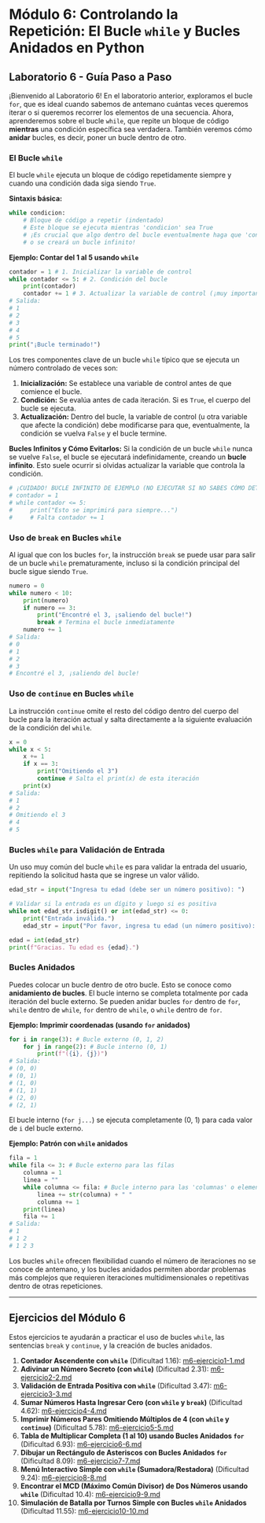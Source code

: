 # Módulo 6: Controlando la Repetición: El Bucle `while` y Bucles Anidados en Python

## Laboratorio 6 - Guía Paso a Paso

¡Bienvenido al Laboratorio 6! En el laboratorio anterior, exploramos el bucle `for`, que es ideal cuando sabemos de antemano cuántas veces queremos iterar o si queremos recorrer los elementos de una secuencia. Ahora, aprenderemos sobre el bucle `while`, que repite un bloque de código **mientras** una condición específica sea verdadera. También veremos cómo **anidar** bucles, es decir, poner un bucle dentro de otro.

### El Bucle `while`
El bucle `while` ejecuta un bloque de código repetidamente siempre y cuando una condición dada siga siendo `True`.

**Sintaxis básica:**
```python
while condicion:
    # Bloque de código a repetir (indentado)
    # Este bloque se ejecuta mientras 'condicion' sea True
    # ¡Es crucial que algo dentro del bucle eventualmente haga que 'condicion' sea False,
    # o se creará un bucle infinito!
```

**Ejemplo: Contar del 1 al 5 usando `while`**
```python
contador = 1 # 1. Inicializar la variable de control
while contador <= 5: # 2. Condición del bucle
    print(contador)
    contador += 1 # 3. Actualizar la variable de control (¡muy importante!)
# Salida:
# 1
# 2
# 3
# 4
# 5
print("¡Bucle terminado!")
```
Los tres componentes clave de un bucle `while` típico que se ejecuta un número controlado de veces son:
1.  **Inicialización:** Se establece una variable de control antes de que comience el bucle.
2.  **Condición:** Se evalúa antes de cada iteración. Si es `True`, el cuerpo del bucle se ejecuta.
3.  **Actualización:** Dentro del bucle, la variable de control (u otra variable que afecte la condición) debe modificarse para que, eventualmente, la condición se vuelva `False` y el bucle termine.

**Bucles Infinitos y Cómo Evitarlos:**
Si la condición de un bucle `while` nunca se vuelve `False`, el bucle se ejecutará indefinidamente, creando un **bucle infinito**. Esto suele ocurrir si olvidas actualizar la variable que controla la condición.
```python
# ¡CUIDADO! BUCLE INFINITO DE EJEMPLO (NO EJECUTAR SI NO SABES CÓMO DETENERLO - Ctrl+C)
# contador = 1
# while contador <= 5:
#     print("Esto se imprimirá para siempre...")
#     # Falta contador += 1
```

### Uso de `break` en Bucles `while`
Al igual que con los bucles `for`, la instrucción `break` se puede usar para salir de un bucle `while` prematuramente, incluso si la condición principal del bucle sigue siendo `True`.
```python
numero = 0
while numero < 10:
    print(numero)
    if numero == 3:
        print("Encontré el 3, ¡saliendo del bucle!")
        break # Termina el bucle inmediatamente
    numero += 1
# Salida:
# 0
# 1
# 2
# 3
# Encontré el 3, ¡saliendo del bucle!
```

### Uso de `continue` en Bucles `while`
La instrucción `continue` omite el resto del código dentro del cuerpo del bucle para la iteración actual y salta directamente a la siguiente evaluación de la condición del `while`.
```python
x = 0
while x < 5:
    x += 1
    if x == 3:
        print("Omitiendo el 3")
        continue # Salta el print(x) de esta iteración
    print(x)
# Salida:
# 1
# 2
# Omitiendo el 3
# 4
# 5
```

### Bucles `while` para Validación de Entrada
Un uso muy común del bucle `while` es para validar la entrada del usuario, repitiendo la solicitud hasta que se ingrese un valor válido.
```python
edad_str = input("Ingresa tu edad (debe ser un número positivo): ")

# Validar si la entrada es un dígito y luego si es positiva
while not edad_str.isdigit() or int(edad_str) <= 0:
    print("Entrada inválida.")
    edad_str = input("Por favor, ingresa tu edad (un número positivo): ")

edad = int(edad_str)
print(f"Gracias. Tu edad es {edad}.")
```

### Bucles Anidados
Puedes colocar un bucle dentro de otro bucle. Esto se conoce como **anidamiento de bucles**. El bucle interno se completa totalmente por cada iteración del bucle externo.
Se pueden anidar bucles `for` dentro de `for`, `while` dentro de `while`, `for` dentro de `while`, o `while` dentro de `for`.

**Ejemplo: Imprimir coordenadas (usando `for` anidados)**
```python
for i in range(3): # Bucle externo (0, 1, 2)
    for j in range(2): # Bucle interno (0, 1)
        print(f"({i}, {j})")
# Salida:
# (0, 0)
# (0, 1)
# (1, 0)
# (1, 1)
# (2, 0)
# (2, 1)
```
El bucle interno (`for j...`) se ejecuta completamente (0, 1) para cada valor de `i` del bucle externo.

**Ejemplo: Patrón con `while` anidados**
```python
fila = 1
while fila <= 3: # Bucle externo para las filas
    columna = 1
    linea = ""
    while columna <= fila: # Bucle interno para las 'columnas' o elementos en la fila
        linea += str(columna) + " "
        columna += 1
    print(linea)
    fila += 1
# Salida:
# 1 
# 1 2 
# 1 2 3 
```

Los bucles `while` ofrecen flexibilidad cuando el número de iteraciones no se conoce de antemano, y los bucles anidados permiten abordar problemas más complejos que requieren iteraciones multidimensionales o repetitivas dentro de otras repeticiones.

---

## Ejercicios del Módulo 6

Estos ejercicios te ayudarán a practicar el uso de bucles `while`, las sentencias `break` y `continue`, y la creación de bucles anidados.

1.  **Contador Ascendente con `while`** (Dificultad 1.16): [m6-ejercicio1-1.md](m6-ejercicio1-1.md)
2.  **Adivinar un Número Secreto (con `while`)** (Dificultad 2.31): [m6-ejercicio2-2.md](m6-ejercicio2-2.md)
3.  **Validación de Entrada Positiva con `while`** (Dificultad 3.47): [m6-ejercicio3-3.md](m6-ejercicio3-3.md)
4.  **Sumar Números Hasta Ingresar Cero (con `while` y `break`)** (Dificultad 4.62): [m6-ejercicio4-4.md](m6-ejercicio4-4.md)
5.  **Imprimir Números Pares Omitiendo Múltiplos de 4 (con `while` y `continue`)** (Dificultad 5.78): [m6-ejercicio5-5.md](m6-ejercicio5-5.md)
6.  **Tabla de Multiplicar Completa (1 al 10) usando Bucles Anidados `for`** (Dificultad 6.93): [m6-ejercicio6-6.md](m6-ejercicio6-6.md)
7.  **Dibujar un Rectángulo de Asteriscos con Bucles Anidados `for`** (Dificultad 8.09): [m6-ejercicio7-7.md](m6-ejercicio7-7.md)
8.  **Menú Interactivo Simple con `while` (Sumadora/Restadora)** (Dificultad 9.24): [m6-ejercicio8-8.md](m6-ejercicio8-8.md)
9.  **Encontrar el MCD (Máximo Común Divisor) de Dos Números usando `while`** (Dificultad 10.4): [m6-ejercicio9-9.md](m6-ejercicio9-9.md)
10. **Simulación de Batalla por Turnos Simple con Bucles `while` Anidados** (Dificultad 11.55): [m6-ejercicio10-10.md](m6-ejercicio10-10.md)
